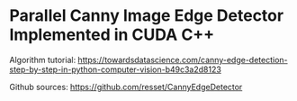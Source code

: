# Parallel Canny Image Edge Detector Implemented in CUDA C++

Algorithm tutorial: https://towardsdatascience.com/canny-edge-detection-step-by-step-in-python-computer-vision-b49c3a2d8123

Github sources: https://github.com/resset/CannyEdgeDetector
